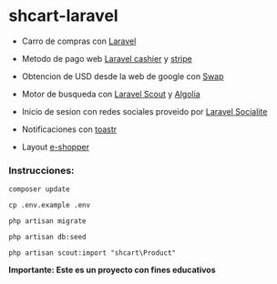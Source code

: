 # shcart-laravel

* Carro de compras con [Laravel](https://laravel.com/)

* Metodo de pago web [Laravel cashier](https://laravel.com/docs/5.3/billing) y [stripe](https://stripe.com/)

* Obtencion de USD desde la web de google con [Swap](http://laravel-swap.voutzinos.org/)

* Motor de busqueda con [Laravel Scout](https://laravel.com/docs/5.3/scout) y [Algolia](https://www.algolia.com/)

* Inicio de sesion con redes sociales proveido por [Laravel Socialite](https://github.com/laravel/socialite)

* Notificaciones con [toastr](https://github.com/CodeSeven/toastr)

* Layout [e-shopper](http://demo.themeum.com/html/eshopper/)

### **Instrucciones:**

```
composer update

cp .env.example .env

php artisan migrate

php artisan db:seed

php artisan scout:import "shcart\Product" 
```

**Importante: Este es un proyecto con fines educativos**
